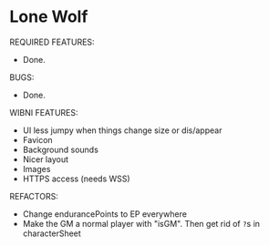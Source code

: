 # Lone Wolf

REQUIRED FEATURES:
- Done.

BUGS:
- Done.

WIBNI FEATURES:
- UI less jumpy when things change size or dis/appear
- Favicon
- Background sounds
- Nicer layout
- Images
- HTTPS access (needs WSS)

REFACTORS:
- Change endurancePoints to EP everywhere
- Make the GM a normal player with "isGM". Then get rid of `?`s in characterSheet